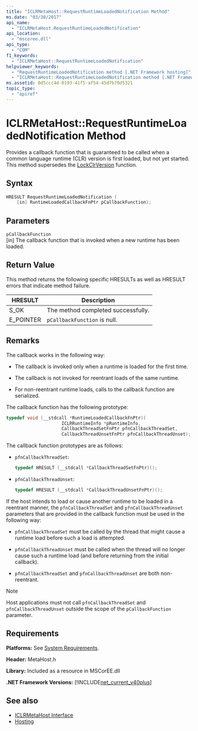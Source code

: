 ```yaml
---
title: "ICLRMetaHost::RequestRuntimeLoadedNotification Method"
ms.date: "03/30/2017"
api_name: 
  - "ICLRMetaHost.RequestRuntimeLoadedNotification"
api_location: 
  - "mscoree.dll"
api_type: 
  - "COM"
f1_keywords: 
  - "ICLRMetaHost::RequestRuntimeLoadedNotification"
helpviewer_keywords: 
  - "RequestRuntimeLoadedNotification method [.NET Framework hosting]"
  - "ICLRMetaHost::RequestRuntimeLoadedNotification method [.NET Framework hosting]"
ms.assetid: 0d5ccc4d-0193-41f5-af54-45d7b70d5321
topic_type: 
  - "apiref"
---
```

# ICLRMetaHost::RequestRuntimeLoadedNotification Method
Provides a callback function that is guaranteed to be called when a common language runtime (CLR) version is first loaded, but not yet started. This method supersedes the [LockClrVersion](lockclrversion-function.md) function.  
  
## Syntax  
  
```cpp  
HRESULT RequestRuntimeLoadedNotification (  
    [in] RuntimeLoadedCallbackFnPtr pCallbackFunction);  
```  
  
## Parameters  
 `pCallbackFunction`  
 [in] The callback function that is invoked when a new runtime has been loaded.  
  
## Return Value  
 This method returns the following specific HRESULTs as well as HRESULT errors that indicate method failure.  
  
|HRESULT|Description|  
|-------------|-----------------|  
|S_OK|The method completed successfully.|  
|E_POINTER|`pCallbackFunction` is null.|  
  
## Remarks  
 The callback works in the following way:  
  
- The callback is invoked only when a runtime is loaded for the first time.  
  
- The callback is not invoked for reentrant loads of the same runtime.  
  
- For non-reentrant runtime loads, calls to the callback function are serialized.  
  
 The callback function has the following prototype:  
  
```cpp  
typedef void (__stdcall *RuntimeLoadedCallbackFnPtr)(  
                     ICLRRuntimeInfo *pRuntimeInfo,  
                     CallbackThreadSetFnPtr pfnCallbackThreadSet,  
                     CallbackThreadUnsetFnPtr pfnCallbackThreadUnset);  
```  
  
 The callback function prototypes are as follows:  
  
- `pfnCallbackThreadSet`:  
  
    ```cpp  
    typedef HRESULT (__stdcall *CallbackThreadSetFnPtr)();  
    ```  
  
- `pfnCallbackThreadUnset`:  
  
    ```cpp  
    typedef HRESULT (__stdcall *CallbackThreadUnsetFnPtr)();  
    ```  
  
 If the host intends to load or cause another runtime to be loaded in a reentrant manner, the `pfnCallbackThreadSet` and `pfnCallbackThreadUnset` parameters that are provided in the callback function must be used in the following way:  
  
- `pfnCallbackThreadSet` must be called by the thread that might cause a runtime load before such a load is attempted.  
  
- `pfnCallbackThreadUnset` must be called when the thread will no longer cause such a runtime load (and before returning from the initial callback).  
  
- `pfnCallbackThreadSet` and `pfnCallbackThreadUnset` are both non-reentrant.  
  
> [!NOTE]
> Host applications must not call `pfnCallbackThreadSet` and `pfnCallbackThreadUnset` outside the scope of the `pCallbackFunction` parameter.  
  
## Requirements  
 **Platforms:** See [System Requirements](../../get-started/system-requirements.md).  
  
 **Header:** MetaHost.h  
  
 **Library:** Included as a resource in MSCorEE.dll  
  
 **.NET Framework Versions:** [!INCLUDE[net_current_v40plus](../../../../includes/net-current-v40plus-md.md)]  
  
## See also

- [ICLRMetaHost Interface](iclrmetahost-interface.md)
- [Hosting](index.md)
